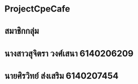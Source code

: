 # ProjectCpeCafe
# สมาชิกกลุ่ม
# นางสาวสุจิตรา วงศ์เสนา 6140206209
# นายศิรวิทย์    ส่งเสริม  6140207454
